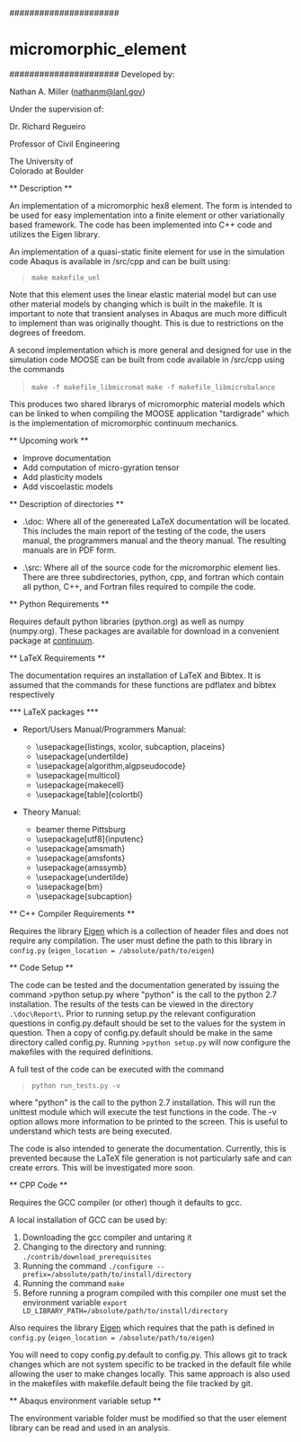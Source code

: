 ######################
# micromorphic_element
######################
Developed by:

Nathan A. Miller (nathanm@lanl.gov)



Under the supervision of:

Dr. Richard Regueiro

Professor of Civil Engineering

The University of   
Colorado at Boulder



** Description **

An implementation of a micromorphic hex8 element. The form is 
intended to be used for easy implementation into a finite element 
or other variationally based framework. The code has been implemented 
into C++ code and utilizes the Eigen library. 

An implementation of a quasi-static finite element for use in the 
simulation code Abaqus is available in /src/cpp and can be built 
using:
> `make makefile_uel`

Note that this element uses the linear elastic material model but can 
use other material models by changing which is built in the makefile.
It is important to note that transient analyses in Abaqus are much 
more difficult to implement than was originally thought. This is due 
to restrictions on the degrees of freedom.

A second implementation which is more general and designed for use in 
the simulation code MOOSE can be built from code available in /src/cpp
 using the commands
> `make -f makefile_libmicromat`
> `make -f makefile_libmicrobalance`

This produces two shared librarys of micromorphic material models which 
can be linked to when compiling the MOOSE application "tardigrade" 
which is the implementation of micromorphic continuum mechanics.

** Upcoming work **

- Improve documentation
- Add computation of micro-gyration tensor
- Add plasticity models
- Add viscoelastic models

** Description of directories **

- .\doc: Where all of the genereated LaTeX documentation will be located. This includes 
       the main report of the testing of the code, the users manual, the programmers 
       manual and the theory manual. The resulting manuals are in PDF form.
       
- .\src: Where all of the source code for the micromorphic element lies. There are three
       subdirectories, python, cpp, and fortran which contain all python, C++, and 
       Fortran files required to compile the code.

** Python Requirements **

Requires default python libraries (python.org) as well as numpy (numpy.org). These packages are 
available for download in a convenient package at [continuum](www.continuum.io/downloads).

** LaTeX Requirements **

The documentation requires an installation of LaTeX and Bibtex. It is assumed that the commands for these 
functions are pdflatex and bibtex respectively

*** LaTeX packages ***

- Report/Users Manual/Programmers Manual:
    - \usepackage{listings, xcolor, subcaption, placeins}
    - \usepackage{undertilde}
    - \usepackage{algorithm,algpseudocode}
    - \usepackage{multicol}
    - \usepackage{makecell}
    - \usepackage[table]{colortbl}

- Theory Manual:
    - beamer theme Pittsburg
    - \usepackage[utf8]{inputenc}
    - \usepackage{amsmath}
    - \usepackage{amsfonts}
    - \usepackage{amssymb}
    - \usepackage{undertilde}
    - \usepackage{bm}
    - \usepackage{subcaption}

** C++ Compiler Requirements **

Requires the library [Eigen](http://eigen.tuxfamily.org) which is a collection of header files and does
not require any compilation. The user must define the path to this library in `config.py`
(`eigen_location = /absolute/path/to/eigen`)

** Code Setup **

The code can be tested and the documentation generated by issuing the command >python setup.py
where "python" is the call to the python 2.7 installation. The results of the tests can be viewed in
the directory `.\doc\Report\`. Prior to running setup.py the relevant configuration questions 
in config.py.default should be set to the values for the system in question. Then a copy of 
config.py.default should be make in the same directory called config.py. Running >`python setup.py` 
will now configure the makefiles with the required definitions.

A full test of the code can be executed with the command
> `python run_tests.py -v`

where "python" is the call to the python 2.7 installation. This will run the unittest module 
which will execute the test functions in the code. The -v option allows more information to 
be printed to the screen. This is useful to understand which tests are being executed.

The code is also intended to generate the documentation. Currently, this is prevented because 
the LaTeX file generation is not particularly safe and can create errors. This will be 
investigated more soon.

** CPP Code **

Requires the GCC compiler (or other) though it defaults to gcc.

A local installation of GCC can be used by:

1. Downloading the gcc compiler and untaring it
2. Changing to the directory and running: `./contrib/download_prerequisites`
3. Running the command `./configure --prefix=/absolute/path/to/install/directory`
4. Running the command `make`
5. Before running a program compiled with this compiler one must set the environment 
   variable `export LD_LIBRARY_PATH=/absolute/path/to/install/directory`

Also requires the library [Eigen](http://eigen.tuxfamily.org) which requires that 
the path is defined in `config.py` (`eigen_location = /absolute/path/to/eigen`)

You will need to copy config.py.default to config.py. This allows git to track changes which 
are not system specific to be tracked in the default file while allowing the user to make 
changes locally. This same approach is also used in the makefiles with makefile.default being 
the file tracked by git.

** Abaqus environment variable setup **

The environment variable folder must be modified so that the user element library can be read 
and used in an analysis.
